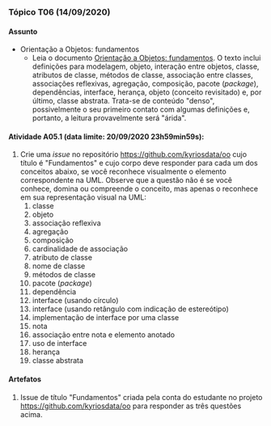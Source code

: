 ### Tópico T06 (**14/09/2020**)

#### Assunto

- Orientação a Objetos: fundamentos
  - Leia o documento [Orientação a Objetos: fundamentos](./fundamentos.md).
    O texto inclui definições para modelagem, objeto, interação entre objetos, classe, atributos de classe, métodos de classe, associação entre classes, associações reflexivas, agregação, composição, pacote (_package_), dependências,
    interface, herança, objeto (conceito revisitado) e, por último, classe abstrata. Trata-se de conteúdo "denso", possivelmente o seu primeiro contato com algumas definições e, portanto, a leitura provavelmente será "árida".

#### Atividade A05.1 (data limite: **20/09/2020 23h59min59s**):

1. Crie uma _issue_ no repositório https://github.com/kyriosdata/oo cujo título é "Fundamentos" e cujo corpo deve responder para cada um dos conceitos abaixo, se você reconhece visualmente o elemento correspondente na UML. Observe que a questão não é se você conhece, domina ou compreende o conceito, mas apenas o reconhece em sua representação visual na UML:
   1. classe
   1. objeto
   1. associação reflexiva
   1. agregação
   1. composição
   1. cardinalidade de associação
   1. atributo de classe
   1. nome de classe
   1. métodos de classe
   1. pacote (_package_)
   1. dependência
   1. interface (usando círculo)
   1. interface (usando retângulo com indicação de estereótipo)
   1. implementação de interface por uma classe
   1. nota
   1. associação entre nota e elemento anotado
   1. uso de interface
   1. herança
   1. classe abstrata

#### Artefatos

1. Issue de título "Fundamentos" criada pela conta do estudante no projeto https://github.com/kyriosdata/oo para responder as três questões acima.
